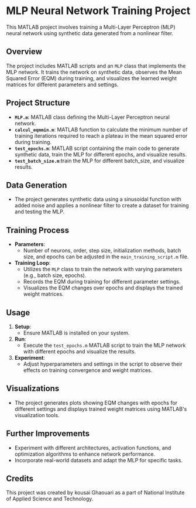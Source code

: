 # MLP Neural Network Training Project

This MATLAB project involves training a Multi-Layer Perceptron (MLP) neural network using synthetic data generated from a nonlinear filter.

## Overview

The project includes MATLAB scripts and an `MLP` class that implements the MLP network. It trains the network on synthetic data, observes the Mean Squared Error (EQM) during training, and visualizes the learned weight matrices for different parameters and settings.

## Project Structure

- **`MLP.m`**: MATLAB class defining the Multi-Layer Perceptron neural network.
- **`calcul_eqmmin.m`**: MATLAB function to calculate the minimum number of training iterations required to reach a plateau in the mean squared error during training.
- **`test_epochs.m`**: MATLAB script containing the main code to generate synthetic data, train the MLP for different epochs, and visualize results.
- **`test_batch_size.m`**:train the MLP for different batch_size, and visualize results.
  
## Data Generation

- The project generates synthetic data using a sinusoidal function with added noise and applies a nonlinear filter to create a dataset for training and testing the MLP.

## Training Process

- **Parameters**:
  - Number of neurons, order, step size, initialization methods, batch size, and epochs can be adjusted in the `main_training_script.m` file.
- **Training Loop**:
  - Utilizes the `MLP` class to train the network with varying parameters (e.g., batch size, epochs).
  - Records the EQM during training for different parameter settings.
  - Visualizes the EQM changes over epochs and displays the trained weight matrices.

## Usage

1. **Setup**:
   - Ensure MATLAB is installed on your system.
2. **Run**:
   - Execute the `test_epochs.m` MATLAB script to train the MLP network with different epochs and visualize the results.
3. **Experiment**:
   - Adjust hyperparameters and settings in the script to observe their effects on training convergence and weight matrices.

## Visualizations

- The project generates plots showing EQM changes with epochs for different settings and displays trained weight matrices using MATLAB's visualization tools.

## Further Improvements

- Experiment with different architectures, activation functions, and optimization algorithms to enhance network performance.
- Incorporate real-world datasets and adapt the MLP for specific tasks.

## Credits

This project was created by kousai Ghaouari as a part of National Institute of Applied Science and Technology.
